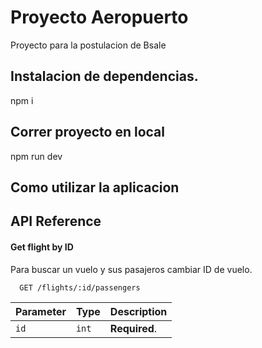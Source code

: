 # Proyecto Aeropuerto

Proyecto para la postulacion de Bsale 

## Instalacion de dependencias.

npm i 

## Correr proyecto en local

npm run dev

## Como utilizar la aplicacion

## API Reference

#### Get flight by ID
Para buscar un vuelo y sus pasajeros cambiar 
ID de vuelo.
```http
  GET /flights/:id/passengers
```

| Parameter | Type     | Description                |
| :-------- | :------- | :------------------------- |
| `id` | `int` | **Required**. |    

